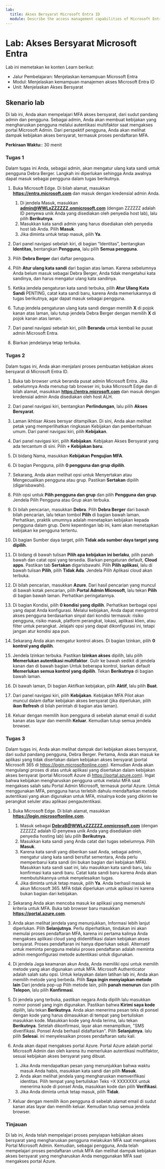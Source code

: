 ```yaml
---
lab:
  title: Akses Bersyarat Microsoft Entra ID
  module: Describe the access management capabilities of Microsoft Entra ID
---
```


# Lab: Akses Bersyarat Microsoft Entra

Lab ini memetakan ke konten Learn berikut:

- Jalur Pembelajaran: Menjelaskan kemampuan Microsoft Entra
- Modul: Menjelaskan kemampuan manajemen akses Microsoft Entra ID
- Unit: Menjelaskan Akses Bersyarat

## Skenario lab

Di lab ini, Anda akan mempelajari MFA akses bersyarat, dari sudut pandang admin dan pengguna.  Sebagai admin, Anda akan membuat kebijakan yang mengharuskan pengguna melalui autentikasi multifaktor saat mengakses portal Microsoft Admin.  Dari perspektif pengguna, Anda akan melihat dampak kebijakan akses bersyarat, termasuk proses pendaftaran MFA.

**Perkiraan Waktu:**: 30 menit

### Tugas 1

Dalam tugas ini Anda, sebagai admin, akan mengatur ulang kata sandi untuk pengguna Debra Berger.  Langkah ini diperlukan sehingga Anda awalnya dapat masuk sebagai pengguna dalam tugas berikutnya.

1. Buka Microsoft Edge.  Di bilah alamat, masukkan **https://entra.microsoft.com** dan masuk dengan kredensial admin Anda.
    1. Di jendela Masuk, masukkan **admin@WWLxZZZZZZ.onmicrosoft.com** (dengan ZZZZZZ adalah ID penyewa unik Anda yang disediakan oleh penyedia host lab), lalu pilih **Berikutnya**.
    1. Masukkan kata sandi admin yang harus disediakan oleh penyedia host lab Anda. Pilih **Masuk**.
    1. Jika diminta untuk tetap masuk, pilih **Ya**.

1. Dari panel navigasi sebelah kiri, di bagian “Identitas”, bentangkan **Identitas**, bentangkan **Pengguna**, lalu pilih **Semua pengguna**.

1. Pilih **Debra Berger** dari daftar pengguna.

1. Pilih **Atur ulang kata sandi** dari bagian atas laman. Karena sebelumnya Anda belum masuk sebagai Debra Berger, Anda tidak mengetahui kata sandinya, dan harus mengatur ulang kata sandinya.

1. Ketika jendela pengaturan kata sandi terbuka, pilih **Atur Ulang Kata Sandi**  PENTING, catat kata sandi baru, karena Anda memerlukannya di tugas berikutnya, agar dapat masuk sebagai pengguna.

1. Tutup jendela pengaturan ulang kata sandi dengan memilih **X** di pojok kanan atas laman, lalu tutup jendela Debra Berger dengan memilih **X** di pojok kanan atas laman.

1. Dari panel navigasi sebelah kiri, pilih **Beranda** untuk kembali ke pusat admin Microsoft Entra.

1. Biarkan jendelanya tetap terbuka.

### Tugas 2

Dalam tugas ini, Anda akan menjalani proses pembuatan kebijakan akses bersyarat di Microsoft Entra ID.

1. Buka tab browser untuk beranda pusat admin Microsoft Entra.   Jika sebelumnya Anda menutup tab browser ini, buka Microsoft Edge dan di bilah alamat, masukkan **https://entra.microsoft.com** dan masuk dengan kredensial admin Anda disediakan oleh host ALH.

1. Dari panel navigasi kiri, bentangkan **Perlindungan**, lalu pilih **Akses Bersyarat**.

1. Laman ikhtisar Akses bersyar ditampilkan.  Di sini, Anda akan melihat petak yang memperlihatkan ringkasan Kebijakan dan pemberitahuan umum.  Dari panel navigasi kiri, pilih **Kebijakan**.

1. Dari panel navigasi kiri, pilih **Kebijakan**. Kebijakan Akses Bersyarat yang ada tercantum di sini. Pilih **+ Kebijakan baru**.

1. Di bidang Nama, masukkan **Kebijakan Pengujian MFA**.

1. Di bagian Pengguna, pilih **0 pengguna dan grup dipilih**.

1. Sekarang, Anda akan melihat opsi untuk Menyertakan atau Mengecualikan pengguna atau grup.  Pastikan **Sertakan** dipilih (digarisbawahi).

1. Pilih opsi untuk **Pilih pengguna dan grup** dan pilih **Pengguna dan grup**.  Jendela Pilih Pengguna atau Grup akan terbuka.  

1. Di bilah pencarian, masukkan **Debra**.  Pilih **Debra Berger** dari bawah bilah pencarian, lalu tekan tombol **Pilih** di bagian bawah laman.  Perhatikan, praktik umumnya adalah menetapkan kebijakan kepada pengguna dalam grup.  Demi kepentingan lab ini, kami akan menetapkan kebijakan ke pengguna tertentu.

1. Di bagian Sumber daya target, pilih **Tidak ada sumber daya target yang dipilih**.

1. Di bidang di bawah tulisan **Pilih apa kebijakan ini berlaku**, pilih panah bawah dan catat opsi yang tersedia.  Biarkan pengaturan default, **Cloud apps**.  Pastikan tab **Sertakan** digarisbawahi.  Pilih **Pilih aplikasi**, lalu di bawah tulisan **Pilih**, pilih **Tidak Ada**.  Jendela Pilih Aplikasi cloud akan terbuka.

1. Di bilah pencarian, masukkan **Azure**.  Dari hasil pencarian yang muncul di bawah kotak pencarian, pilih **Portal  Admin Microsoft**, lalu tekan **Pilih** di bagian bawah laman.  Perhatikan peringatannya.  

1. Di bagian Kondisi, pilih **0 kondisi yang dipilih**.  Perhatikan berbagai opsi yang dapat Anda konfigurasi.  Melalui kebijakan, Anda dapat mengontrol akses pengguna berdasarkan sinyal dari kondisi termasuk: risiko pengguna, risiko masuk, platform perangkat, lokasi, aplikasi klien, atau filter untuk perangkat.  Jelajahi opsi yang dapat dikonfigurasi ini, tetapi jangan atur kondisi apa pun.

1. Sekarang Anda akan mengatur kontrol akses.  Di bagian Izinkan, pilih **0 kontrol yang dipilih**.

1. Jendela Izinkan terbuka.  Pastikan **Izinkan akses** dipilih, lalu pilih **Memerlukan autentikasi multifaktor**. Gulir ke bawah sedikit di jendela kanan dan di bawah bagian Untuk beberapa kontrol, biarkan default **Memerlukan semua kontrol yang dipilih**.  Tekan **Berikutnya** di bagian bawah laman.

1. Di bawah laman, Di bagian Aktifkan kebijakan, pilih **Aktif**, lalu pilih **Buat**.

1. Dari panel navigasi kiri, pilih **Kebijakan**. Kebijakan MFA Pilot akan muncul dalam daftar kebijakan akses bersyarat (jika diperlukan, pilih **ikon Refresh** di bilah perintah di bagian atas laman).

1. Keluar dengan memilih ikon pengguna di sebelah alamat email di sudut kanan atas layar dan memilih **Keluar**. Kemudian tutup semua jendela browser.

### Tugas 3

Dalam tugas ini, Anda akan melihat dampak dari kebijakan akses bersyarat, dari sudut pandang pengguna, Debra Berger. Pertama, Anda akan masuk ke aplikasi yang tidak disertakan dalam kebijakan akses bersyarat (portal Microsoft 365 di https://login.microsoftonline.com).  Kemudian Anda akan mengulangi proses di atas untuk aplikasi yang disertakan dalam kebijakan akses bersyarat (portal Microsoft Azure di https://portal.azure.com).  Ingat bahwa kebijakan mengharuskan pengguna untuk melalui MFA saat mengakses salah satu Portal Admin Microsoft, termasuk portal Azure.  Untuk menggunakan MFA, pengguna harus terlebih dahulu mendaftarkan metode autentikasi yang akan digunakan untuk MFA, misalnya kode yang dikirim ke perangkat seluler atau aplikasi pengautentikasi.

1. Buka Microsoft Edge.  Di bilah alamat, masukkan **https://login.microsoftonline.com**.
    1. Masuk sebagai **DebraB@WWLxZZZZZZ.onmicrosoft.com** (dengan ZZZZZZ adalah ID penyewa unik Anda yang disediakan oleh penyedia hosting lab) lalu pilih **Berikutnya**.
    1. Masukkan kata sandi yang Anda catat dari tugas sebelumnya. Pilih **Masuk**.
    1. Karena kata sandi yang diberikan saat Anda, sebagai admin, mengatur ulang kata sandi bersifat sementara, Anda perlu memperbarui kata sandi (ini bukan bagian dari kebijakan MFA). Masukkan kata sandi saat ini, lalu masukkan kata sandi baru, lalu konfirmasi kata sandi baru.  Catat kata sandi baru karena Anda akan membutuhkannya untuk menyelesaikan tugas.
    1. Jika diminta untuk tetap masuk, pilih **Ya**.  Anda berhasil masuk ke akun Microsoft 365. MFA tidak diperlukan untuk aplikasi ini karena bukan bagian dari kebijakan.

1. Sekarang Anda akan mencoba masuk ke aplikasi yang memenuhi kriteria untuk MFA. Buka tab browser baru masukkan **https://portal.azure.com**.

1. Anda akan melihat jendela yang menunjukkan, Informasi lebih lanjut diperlukan.  Pilih **Selanjutnya**.  Perlu diperhatikan, tindakan ini akan memulai proses pendaftaran MFA, karena ini pertama kalinya Anda mengakses aplikasi cloud yang diidentifikasi dalam kebijakan akses bersyarat.  Proses pendaftaran ini hanya diperlukan sekali.   Alternatif untuk meminta pengguna melalui proses pendaftaran adalah meminta admin mengonfigurasi metode autentikasi untuk digunakan.

1. Di jendela Jaga keamanan akun Anda, Anda memiliki opsi untuk memilih metode yang akan digunakan untuk MFA.  Microsoft Authenticator adalah salah satu opsi. Untuk kelayakan dalam latihan lab ini, Anda akan memilih metode yang berbeda.  Pilih **Saya ingin menyiapkan metode lain**  Dari jendela pop-up Pilih metode lain, pilih **panah menurun** dan pilih **Telepon**, lalu pilih **Konfirmasi**.

1. Di jendela yang terbuka, pastikan negara Anda dipilih lalu masukkan nomor ponsel yang ingin digunakan.  Pastikan bahwa **Kirimi saya kode** dipilih, lalu tekan **Berikutnya**.  Anda akan menerima pesan teks di ponsel dengan kode yang harus dimasukkan di tempat yang bertuliskan masukkan kode.  Masukkan kode yang Anda terima, lalu tekan **Berikutnya**.  Setelah dikonfirmasi, layar akan menampilkan, "SMS diverifikasi. Ponsel Anda berhasil didaftarkan".  Pilih **Selanjutnya**. lalu pilih **Selesai**.  ini menyelesaikan proses pendaftaran satu kali.

1. Anda akan dapat mengakses portal Azure.  Portal Azure adalah portal Microsoft Admin dan oleh karena itu memerlukan autentikasi multifaktor, sesuai kebijakan akses bersyarat yang dibuat.  
    1. Jika Anda mendapatkan pesan yang menunjukkan bahwa waktu masuk Anda habis, masukkan kata sandi dan pilih **Masuk**.
    1. Anda akan melihat jendela yang mengharuskan memverifikasi identitas.  Pilih tempat yang bertuliskan Teks =X XXXXXXX untuk menerima kode di ponsel Anda, masukkan kode dan pilih **Verifikasi**.
    1. Jika Anda diminta untuk tetap masuk, pilih **Tidak**.

1. Keluar dengan memilih ikon pengguna di sebelah alamat email di sudut kanan atas layar dan memilih keluar. Kemudian tutup semua jendela browser.

### Tinjauan

Di lab ini, Anda telah mempelajari proses penyiapan kebijakan akses bersyarat yang mengharuskan pengguna melakukan MFA saat mengakses Portal Microsoft Admin.  Kemudian, sebagai pengguna, Anda telah mempelajari proses pendaftaran untuk MFA dan melihat dampak kebijakan akses bersyarat yang mengharuskan Anda menggunakan MFA saat mengakses portal Azure.
